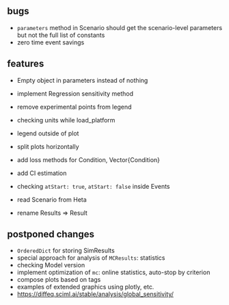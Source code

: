 ## bugs

- `parameters` method in Scenario should get the scenario-level parameters but not the full list of constants
- zero time event savings

## features

- Empty object in parameters instead of nothing
- implement Regression sensitivity method
- remove experimental points from legend

- checking units while load_platform
- legend outside of plot
- split plots horizontally
- add loss methods for Condition, Vector{Condition} 
- add CI estimation
- checking `atStart: true`, `atStart: false` inside Events
- read Scenario from Heta
- rename Results => Result

## postponed changes

- `OrderedDict` for storing SimResults
- special approach for analysis of `MCResults`: statistics
- checking Model version
- implement optimization of `mc`: online statistics, auto-stop by criterion
- compose plots based on tags
- examples of extended graphics using plotly, etc.
- https://diffeq.sciml.ai/stable/analysis/global_sensitivity/
